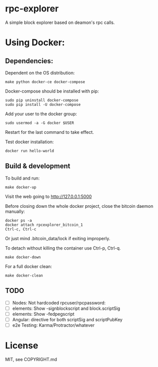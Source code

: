 # rpc-explorer

A simple block explorer based on deamon's rpc calls.

# Using Docker:

## Dependencies:

Dependent on the OS distribution:

```
make python docker-ce docker-compose
```

Docker-compose should be installed with pip: 

```
sudo pip uninstall docker-compose
sudo pip install -U docker-compose
```

Add your user to the docker group:

```
sudo usermod -a -G docker $USER
```

Restart for the last command to take effect.

Test docker installation:

```
docker run hello-world
```

## Build & development

To build and run:

```
make docker-up
```

Visit the web going to http://127.0.0.1:5000

Before closing down the whole docker project, close the bitcoin daemon manually:

```
docker ps -a
docker attach rpcexplorer_bitcoin_1
Ctrl-c, Ctrl-c
```
Or just mind .bitcoin_data/lock if exiting improperly.

To detach without killing the container use Ctrl-p, Ctrl-q.

```
make docker-down
```

For a full docker clean:

```
make docker-clean
```

## TODO

- [ ] Nodes: Not hardcoded rpcuser/rpcpassword:
- [ ] elements: Show -signblockscript and block.scriptSig
- [ ] elements: Show -fedpegscript
- [ ] Angular: directive for both scriptSig and scriptPubKey
- [ ] e2e Testing: Karma/Protractor/whatever

# License

MIT, see COPYRIGHT.md

